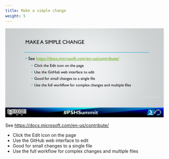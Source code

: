```yaml
---
title: Make a simple change
weight: 5
---
```

<!-- markdownlint-disable MD041 -->
![Make a simple change](./Slide05.PNG)

See https://docs.microsoft.com/en-us/contribute/

- Click the Edit icon on the page
- Use the GitHub web interface to edit
- Good for small changes to a single file
- Use the full workflow for complex changes and multiple files
